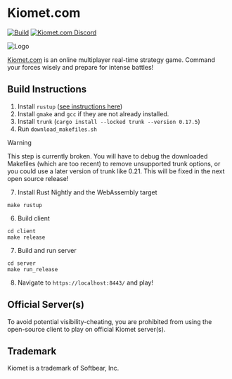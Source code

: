 # Kiomet.com

[![Build](https://github.com/SoftbearStudios/kiomet/actions/workflows/build.yml/badge.svg)](https://github.com/SoftbearStudios/kiomet/actions/workflows/build.yml)
<a href='https://discord.gg/YMheuFQWTX'>
  <img src='https://img.shields.io/badge/Kiomet.com-%23announcements-blue.svg' alt='Kiomet.com Discord' />
</a>

![Logo](/assets/branding/512x340.jpg)

[Kiomet.com](https://kiomet.com) is an online multiplayer real-time strategy game. Command your forces wisely and prepare for intense battles!

## Build Instructions

1. Install `rustup` ([see instructions here](https://rustup.rs/))
2. Install `gmake` and `gcc` if they are not already installed.
3. Install `trunk` (`cargo install --locked trunk --version 0.17.5`)
5. Run `download_makefiles.sh`

> [!WARNING]
> This step is currently broken. You will have to debug the downloaded Makefiles (which are too recent) to remove unsupported trunk options, or you could use a later version of trunk like 0.21. This will be fixed in the next open source release!
7. Install Rust Nightly and the WebAssembly target

```console
make rustup
```

6. Build client

```console
cd client
make release
```

7. Build and run server

```console
cd server
make run_release
```

8. Navigate to `https://localhost:8443/` and play!

## Official Server(s)

To avoid potential visibility-cheating, you are prohibited from using the open-source
client to play on official Kiomet server(s).

## Trademark

Kiomet is a trademark of Softbear, Inc.
